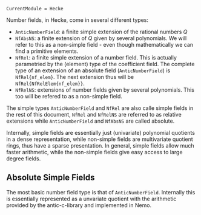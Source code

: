 ```@meta
CurrentModule = Hecke
```
Number fields, in Hecke, come in several
different types:
 - `AnticNumberField`: a finite simple extension of the rational numbers $Q$
 - `NfAbsNS`: a finite extension of $Q$ given by several polynomials.
 We will refer to this as a non-simple field - even though mathematically
 we can find a primitive elements.
 - `NfRel`: a finite simple extension of a number field. This is 
    actually parametried by the (element) type of the coefficient field.
    The complete type of an extension of an absolute field (`AnticNumberField`)
    is `NfRel{nf_elem}`. The next extension thus will be
    `NfRel{NfRelElem{nf_elem}}`.
 - `NfRelNS`: extensions of number fields given by several polynomials.
    This too will be refered to as a non-simple field.

The simple types `AnticNumberField` and `NfRel` are also calle simple
fields in the rest of this document, `NfRel` and `NfRelNS` are referred
to as relative extensions while `AnticNumberField` and `NfAbsNS` are
called absolute.

Internally, simple fields are essentially just (univariate) polynomial
quotients in a dense representation, while non-simple fields are
multivariate quotient rings, thus have a sparse presentation.
In general, simple fields allow much faster arithmetic, while 
the non-simple fields give easy access to large degree fields.

## Absolute Simple Fields

The most basic number field type is that of `AnticNumberField`. Internally
this is essentially represented as a unvariate quotient with the
arithmetic provided by the antic-c-library and implemented in Nemo.

